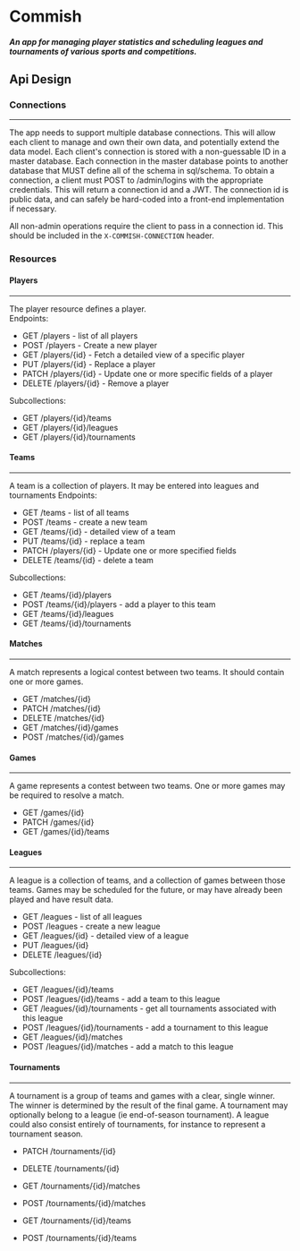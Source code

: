 # Commish
##### An app for managing player statistics and scheduling leagues and tournaments of various sports and competitions.

## Api Design
### Connections
---
The app needs to support multiple database connections.  This will allow each client to manage and own their own data, and potentially extend the data model.  Each client's connection is stored with a non-guessable ID in a master database.  Each connection in the master database points to another database that MUST define all of the schema in sql/schema.  To obtain a connection, a client must POST to /admin/logins with the appropriate credentials.  This will return a connection id and a JWT.  The connection id is public data, and can safely be hard-coded into a front-end implementation if necessary.  

All non-admin operations require the client to pass in a connection id.  This should be included in the `X-COMMISH-CONNECTION` header.

### Resources
#### Players
---
The player resource defines a player.  
Endpoints:

* GET /players - list of all players
* POST /players - Create a new player
* GET /players/{id} - Fetch a detailed view of a specific player
* PUT /players/{id} - Replace a player
* PATCH /players/{id} - Update one or more specific fields of a player
* DELETE /players/{id} - Remove a player

Subcollections:

* GET /players/{id}/teams
* GET /players/{id}/leagues
* GET /players/{id}/tournaments

#### Teams
---
A team is a collection of players.  It may be entered into leagues and tournaments
Endpoints:

* GET /teams - list of all teams
* POST /teams - create a new team
* GET /teams/{id} - detailed view of a team
* PUT /teams/{id} - replace a team
* PATCH /players/{id} - Update one or more specified fields
* DELETE /teams/{id} - delete a team

Subcollections:

* GET /teams/{id}/players
* POST /teams/{id}/players - add a player to this team
* GET /teams/{id}/leagues
* GET /teams/{id}/tournaments

#### Matches
---
A match represents a logical contest between two teams.  It should contain one or more games.

* GET /matches/{id}
* PATCH /matches/{id}
* DELETE /matches/{id}
* GET /matches/{id}/games
* POST /matches/{id}/games

#### Games
---
A game represents a contest between two teams.  One or more games may be required to resolve a match.

* GET /games/{id}
* PATCH /games/{id}
* GET /games/{id}/teams

#### Leagues
---
A league is a collection of teams, and a collection of games between those teams.  Games may be
scheduled for the future, or may have already been played and have result data.

* GET /leagues - list of all leagues
* POST /leagues - create a new league
* GET /leagues/{id} - detailed view of a league
* PUT /leagues/{id}
* DELETE /leagues/{id}

Subcollections:

* GET /leagues/{id}/teams
* POST /leagues/{id}/teams - add a team to this league
* GET /leagues/{id}/tournaments - get all tournaments associated with this league
* POST /leagues/{id}/tournaments - add a tournament to this league
* GET /leagues/{id}/matches
* POST /leagues/{id}/matches - add a match to this league

#### Tournaments
---
A tournament is a group of teams and games with a clear, single winner.  The winner is determined by the result of the final game.  A tournament may optionally belong to a league (ie end-of-season tournament).  A league could also consist entirely of tournaments, for instance to represent a tournament season.

* PATCH /tournaments/{id}
* DELETE /tournaments/{id}

* GET /tournaments/{id}/matches
* POST /tournaments/{id}/matches
* GET /tournaments/{id}/teams
* POST /tournaments/{id}/teams